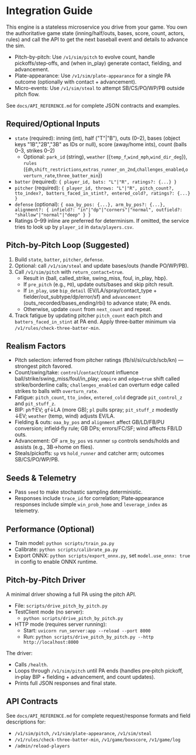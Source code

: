 # Integration Guide

This engine is a stateless microservice you drive from your game. You own the authoritative game state (inning/half/outs, bases, score, count, actors, rules) and call the API to get the next baseball event and details to advance the sim.

- Pitch-by-pitch: Use `/v1/sim/pitch` to evolve count, handle pickoffs/step‑offs, and (when in_play) generate contact, fielding, and advancement.
- Plate-appearance: Use `/v1/sim/plate-appearance` for a single PA outcome (optionally with contact + advancement).
- Micro-events: Use `/v1/sim/steal` to attempt SB/CS/PO/WP/PB outside pitch flow.

See `docs/API_REFERENCE.md` for complete JSON contracts and examples.

## Required/Optional Inputs
- `state` (required): inning (int), half ("T"|"B"), outs (0–2), bases (object keys "1B","2B","3B" as IDs or null), score (away/home ints), count (balls 0–3, strikes 0–2)
  - Optional: `park_id` (string), `weather` ({`temp_f`,`wind_mph`,`wind_dir_deg`}), `rules` ({`dh`,`shift_restrictions`,`extras_runner_on_2nd`,`challenges_enabled`,`overturn_rate`,`three_batter_min`})
- `batter` (required): `{ player_id, bats: "L"|"R", ratings?: {...} }`
- `pitcher` (required): `{ player_id, throws: "L"|"R", pitch_count?, tto_index?, batters_faced_in_stint?, entered_cold?, ratings?: {...} }`
- `defense` (optional): `{ oaa_by_pos: {...}, arm_by_pos?: {...}, alignment?: { infield?: "in"|"dp"|"corners"|"normal", outfield?: "shallow"|"normal"|"deep" } }`
- Ratings 0–99 inline are preferred for determinism. If omitted, the service tries to look up by `player_id` in `data/players.csv`.

## Pitch-by-Pitch Loop (Suggested)
1) Build `state`, `batter`, `pitcher`, `defense`.
2) Optional: call `/v1/sim/steal` and update bases/outs (handle PO/WP/PB).
3) Call `/v1/sim/pitch` with `return_contact=true`.
   - Result in {ball, called_strike, swing_miss, foul, in_play, hbp}.
   - If `pre_pitch` (e.g., `PO`), update outs/bases and skip pitch result.
   - If `in_play`, use `bip_detail` (EV/LA/spray/contact_type + fielder/out_subtype/dp/error/sf) and `advancement` (outs_recorded/bases_ending/rbi) to advance state; PA ends.
   - Otherwise, update `count` from `next_count` and repeat.
4) Track fatigue by updating pitcher `pitch_count` each pitch and `batters_faced_in_stint` at PA end. Apply three‑batter minimum via `/v1/rules/check-three-batter-min`.

## Realism Factors
- Pitch selection: inferred from pitcher ratings (fb/sl/si/cu/cb/scb/kn) — strongest pitch favored.
- Count/swing/take: `control`/`contact`/count influence ball/strike/swing_miss/foul/in_play; `umpire` and `edge=true` shift called strike/borderline calls; `challenges_enabled` can overturn edge called strikes to balls with `overturn_rate`.
- Fatigue: `pitch_count`, `tto_index`, `entered_cold` degrade `pit_control_z` and `pit_stuff_z`.
- BIP: `ph`↑EV; `gf`↓LA (more GB); `pl` pulls spray; `pit_stuff_z` modestly ↓EV; `weather` (temp, wind) adjusts EV/LA.
- Fielding & outs: `oaa_by_pos` and `alignment` affect GB/LD/FB/PU conversion; infield‑fly rule; GB DPs; errors/FC/SF; wind affects FB/LD outs.
- Advancement: OF `arm_by_pos` vs runner `sp` controls sends/holds and assists (e.g., 3B→home on flies).
- Steals/pickoffs: `sp` vs `hold_runner` and catcher arm; outcomes SB/CS/PO/WP/PB.

## Seeds & Telemetry
- Pass `seed` to make stochastic sampling deterministic.
- Responses include `trace_id` for correlation; Plate‑appearance responses include simple `win_prob_home` and `leverage_index` as telemetry.

## Performance (Optional)
- Train model: `python scripts/train_pa.py`
- Calibrate: `python scripts/calibrate_pa.py`
- Export ONNX: `python scripts/export_onnx.py`, set `model.use_onnx: true` in config to enable ONNX runtime.

## Pitch‑by‑Pitch Driver
A minimal driver showing a full PA using the pitch API.

- File: `scripts/drive_pitch_by_pitch.py`
- TestClient mode (no server):
  - `python scripts/drive_pitch_by_pitch.py`
- HTTP mode (requires server running):
  - Start: `uvicorn run_server:app --reload --port 8000`
  - Run: `python scripts/drive_pitch_by_pitch.py --http http://localhost:8000`

The driver:
- Calls `/health`.
- Loops through `/v1/sim/pitch` until PA ends (handles pre‑pitch pickoff, in‑play BIP + fielding + advancement, and count updates).
- Prints full JSON responses and final state.

## API Contracts
See `docs/API_REFERENCE.md` for complete request/response formats and field descriptions for:
- `/v1/sim/pitch`, `/v1/sim/plate-appearance`, `/v1/sim/steal`
- `/v1/rules/check-three-batter-min`, `/v1/game/boxscore`, `/v1/game/log`
- `/admin/reload-players`
